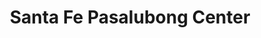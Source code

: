 ---
title: "Santa Fe Pasalubong Center"
url: /santa-fe/santa-fe-pasalubong-center/
shop: Kramladen
---